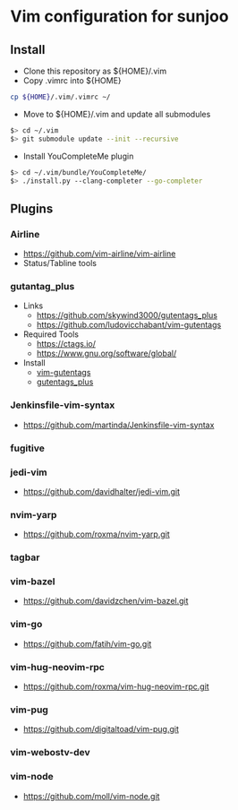 # Vim configuration for sunjoo

## Install
* Clone this repository  as ${HOME}/.vim
* Copy .vimrc into ${HOME}
```bash
cp ${HOME}/.vim/.vimrc ~/
```
* Move to ${HOME}/.vim and update all submodules
```bash
$> cd ~/.vim
$> git submodule update --init --recursive
```
* Install YouCompleteMe plugin
```bash
$> cd ~/.vim/bundle/YouCompleteMe/
$> ./install.py --clang-completer --go-completer
```

## Plugins
### Airline
* https://github.com/vim-airline/vim-airline
* Status/Tabline tools

### gutantag_plus
* Links
  * https://github.com/skywind3000/gutentags_plus
  * https://github.com/ludovicchabant/vim-gutentags
* Required Tools 
  * https://ctags.io/
  * https://www.gnu.org/software/global/
* Install
  * [vim-gutentags](https://github.com/ludovicchabant/vim-gutentags#how)
  * [gutentags_plus](https://github.com/skywind3000/gutentags_plus#installation)
### Jenkinsfile-vim-syntax
* https://github.com/martinda/Jenkinsfile-vim-syntax
### fugitive
### jedi-vim
* https://github.com/davidhalter/jedi-vim.git
### nvim-yarp
* https://github.com/roxma/nvim-yarp.git
### tagbar
### vim-bazel
* https://github.com/davidzchen/vim-bazel.git
### vim-go
* https://github.com/fatih/vim-go.git
### vim-hug-neovim-rpc
* https://github.com/roxma/vim-hug-neovim-rpc.git
### vim-pug
* https://github.com/digitaltoad/vim-pug.git
### vim-webostv-dev
### vim-node
* https://github.com/moll/vim-node.git
